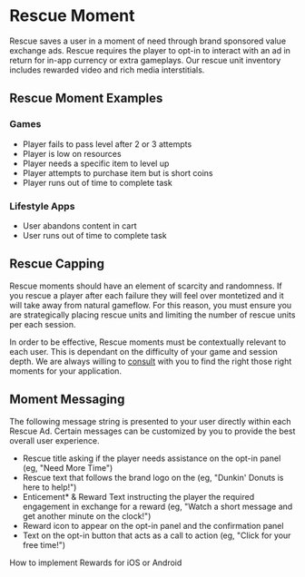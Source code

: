# Rescue Moment

Rescue saves a user in a moment of need through brand sponsored value exchange ads. Rescue requires the player to opt-in to interact with an ad in return for in-app currency or extra gameplays. Our rescue unit inventory includes rewarded video and rich media interstitials. 

## Rescue Moment Examples

### Games

* Player fails to pass level after 2 or 3 attempts
* Player is low on resources
* Player needs a specific item to level up
* Player attempts to purchase item but is short coins
* Player runs out of time to complete task

### Lifestyle Apps

* User abandons content in cart 
* User runs out of time to complete task


## Rescue Capping

Rescue moments should have an element of scarcity and randomness. If you rescue a player after each failure they will feel over montetized and it will take away from natural gameflow. For this reason, you must ensure you are strategically placing rescue units and limiting the number of rescue units per each session.  

In order to be effective, Rescue moments must be contextually relevant to each user. This is dependant on the difficulty of your game and session depth. We are always willing to [consult](doc/support) with you to find the right those right moments for your application.

## Moment Messaging

The following message string is presented to your user directly within each Rescue Ad. Certain messages can be customized by you to provide the best overall user experience.  
 
* Rescue title asking if the player needs assistance on the opt-in panel (eg, "Need More Time")
* Rescue text that follows the brand logo on the  (eg, "Dunkin' Donuts is here to help!")
* Enticement* & Reward Text instructing the player the required engagement in exchange for a reward (eg, "Watch a short message and get another minute on the clock!")
* Reward icon to appear on the opt-in panel and the confirmation panel
* Text on the opt-in button that acts as a call to action (eg, "Click for your free time!")


How to implement Rewards for iOS or Android
